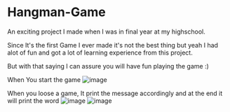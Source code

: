 # Hangman-Game

An exciting project I made when I was in final year at my highschool.

Since It's the first Game I ever made it's not the best thing but yeah I had alot of fun and got a lot of learning experience from this project.

But with that saying I can assure you will have fun playing the game :)

When You start the game
![image](https://user-images.githubusercontent.com/94555274/148896907-7964903b-35b6-4435-bfbd-ea5cdc183e48.png)

When you loose a game, It print the message accordingly and at the end it will print the word 
![image](https://user-images.githubusercontent.com/94555274/148897152-52f2a2a1-2886-4124-89d9-5db5d2a874d8.png)
![image](https://user-images.githubusercontent.com/94555274/148897516-4c87714d-15ce-4c75-aef9-456362e98a48.png)
